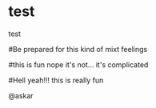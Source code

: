 # test
test

#Be prepared for this kind of mixt feelings

#this is fun
nope it's not... it's complicated

#Hell yeah!!! this is really fun

@askar
